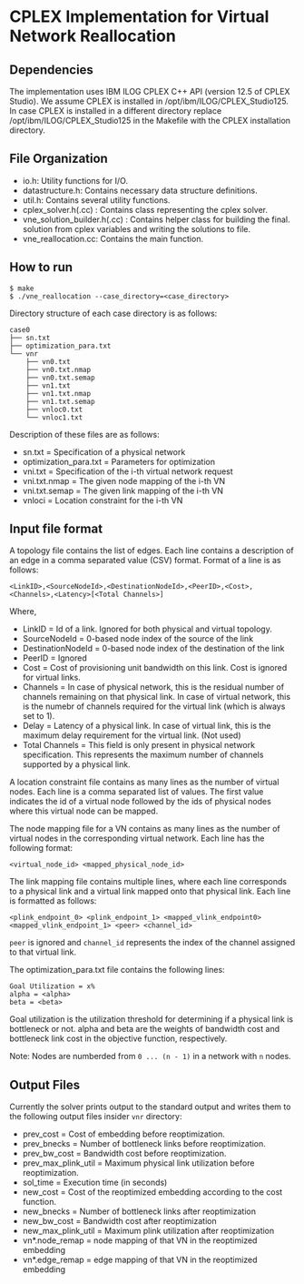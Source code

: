 # CPLEX Implementation for Virtual Network Reallocation 
## Dependencies

The implementation uses IBM ILOG CPLEX C++ API (version 12.5 of CPLEX Studio).
We assume CPLEX is installed in /opt/ibm/ILOG/CPLEX_Studio125. In case CPLEX is
installed in a different directory replace /opt/ibm/ILOG/CPLEX_Studio125 in the
Makefile with the CPLEX installation directory.

## File Organization
  * io.h: Utility functions for I/O.
  * datastructure.h: Contains necessary data structure definitions.
  * util.h: Contains several utility functions.
  * cplex_solver.h(.cc) : Contains class representing the cplex solver.
  * vne_solution_builder.h(.cc) : Contains helper class for building the final.
    solution from cplex variables and writing the solutions to file.
  * vne_reallocation.cc: Contains the main function.
## How to run
```
$ make
$ ./vne_reallocation --case_directory=<case_directory>
```
Directory structure of each case directory is as follows:
```
case0
├── sn.txt
├── optimization_para.txt
└── vnr
    ├── vn0.txt
    ├── vn0.txt.nmap
    ├── vn0.txt.semap
    ├── vn1.txt
    ├── vn1.txt.nmap
    ├── vn1.txt.semap
    ├── vnloc0.txt
    └── vnloc1.txt
```

Description of these files are as follows:
  * sn.txt = Specification of a physical network
  * optimization_para.txt = Parameters for optimization 
  * vni.txt = Specification of the i-th virtual network request
  * vni.txt.nmap = The given node mapping of the i-th VN
  * vni.txt.semap = The given link mapping of the i-th VN
  * vnloci = Location constraint for the i-th VN
  
## Input file format

A topology file contains the list of edges. Each line contains a description of
an edge in a comma separated value (CSV) format. Format of a line is as follows:
```
<LinkID>,<SourceNodeId>,<DestinationNodeId>,<PeerID>,<Cost>,<Channels>,<Latency>[<Total Channels>]
```
Where,
  * LinkID = Id of a link. Ignored for both physical and virtual topology.
  * SourceNodeId = 0-based node index of the source of the link
  * DestinationNodeId = 0-based node index of the destination of the link
  * PeerID = Ignored
  * Cost = Cost of provisioning unit bandwidth on this link. Cost is ignored for
           virtual links.
  * Channels = In case of physical network, this is the residual number of
               channels remaining on that physical link. In case of virtual 
               network, this is the numebr of channels required for the virtual
               link (which is always set to 1). 
  * Delay = Latency of a physical link. In case of virtual link, this is the
            maximum delay requirement for the virtual link. (Not used)
  * Total Channels = This field is only present in physical network
                     specification. This represents the maximum number of 
                     channels supported by a physical link.

A location constraint file contains as many lines as the number of virtual
nodes. Each line is a comma separated list of values. The first value indicates
the id of a virtual node followed by the ids of physical nodes where this
virtual node can be mapped.

The node mapping file for a VN contains as many lines as the number of virtual
nodes in the corresponding virtual network. Each line has the following format:
```
<virtual_node_id> <mapped_physical_node_id>
```

The link mapping file contains multiple lines, where each line corresponds to a
physical link and a virtual link mapped onto that physical link. Each line is
formatted as follows:
```
<plink_endpoint_0> <plink_endpoint_1> <mapped_vlink_endpoint0> <mapped_vlink_endpoint_1> <peer> <channel_id>
```
`peer` is ignored and `channel_id` represents the index of the channel assigned
to that virtual link.

The optimization_para.txt file contains the following lines:
```
Goal Utilization = x%
alpha = <alpha>
beta = <beta>
```
Goal utilization is the utilization threshold for determining if a physical
link is bottleneck or not. alpha and beta are the weights of bandwidth cost and
bottleneck link cost in the objective function, respectively. 

Note: Nodes are numberded from `0 ... (n - 1)` in a network with `n` nodes.

## Output Files

Currently the solver prints output to the standard output and writes them to
the following output files insider `vnr` directory:

* prev_cost = Cost of embedding before reoptimization.
* prev_bnecks = Number of bottleneck links before reoptimization.
* prev_bw_cost = Bandwidth cost before reoptimization.
* prev_max_plink_util = Maximum physical link utilization before reoptimization.
* sol_time = Execution time (in seconds)
* new_cost = Cost of the reoptimized embedding according to the cost function.
* new_bnecks = Number of bottleneck links after reoptimization
* new_bw_cost = Bandwidth cost after reoptimization
* new_max_plink_util = Maximum plink utilization after reoptimization
* vn*.node_remap = node mapping of that VN in the reoptimized embedding
* vn*.edge_remap = edge mapping of that VN in the reoptimized embedding
